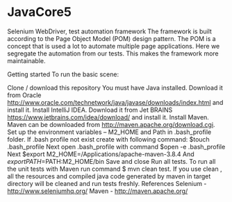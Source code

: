 # JavaCore5
Selenium WebDriver, test automation framework
The framework is built according to the Page Object Model (POM) design pattern. The POM is a concept that is used a lot to automate multiple page applications. Here we segregate the automation from our tests. This makes the framework more maintainable.

Getting started
To run the basic scene:

Clone / download this repository
You must have Java installed. Download it from Oracle http://www.oracle.com/technetwork/java/javase/downloads/index.html and install it.
Install IntelliJ IDEA. Download it from Jet BRAINS https://www.jetbrains.com/idea/download/ and install it.
Install Maven. Maven can be downloaded from http://maven.apache.org/download.cgi.
Set up the environment variables – M2_HOME and Path in .bash_profile folder. If .bash profile not exist create with following command:
$touch .bash_profile
Next open .bash_profile with command $open -e .bash_profile
Next $export M2_HOME=/Applications/apache-maven-3.8.4
And $export PATH=$PATH:M2_HOME/bin
Save and close
Run all tests. To run all the unit tests with Maven run command $ mvn clean test. If you use clean , all the resources and compiled java code generated by maven in target directory will be cleaned and run tests freshly.
References
Selenium - http://www.seleniumhq.org/
Maven - http://maven.apache.org/
